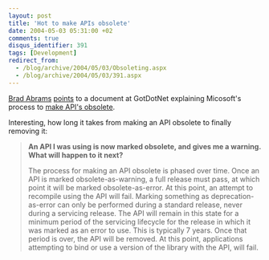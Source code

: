 ```yaml
---
layout: post
title: 'Hot to make APIs obsolete'
date: 2004-05-03 05:31:00 +02
comments: true
disqus_identifier: 391
tags: [Development]
redirect_from:
  - /blog/archive/2004/05/03/Obsoleting.aspx
  - /blog/archive/2004/05/03/391.aspx
---
```


[Brad Abrams](http://blogs.msdn.com/brada/) [points](http://blogs.msdn.com/brada/archive/2004/05/01/124548.aspx) to a document at GotDotNet explaining Micosoft's process to [make API's obsolete](http://www.gotdotnet.com/team/changeinfo/V2.0/obsoletefaq.aspx).

Interesting, how long it takes from making an API obsolete to finally removing it:

> **An API I was using is now marked obsolete, and gives me a warning. What will happen to it next?**
>
> The process for making an API obsolete is phased over time. Once an API is marked obsolete-as-warning, a full release must pass, at which point it will be marked obsolete-as-error. At this point, an attempt to recompile using the API will fail. Marking something as deprecation-as-error can only be performed during a standard release, never during a servicing release.
> The API will remain in this state for a minimum period of the servicing lifecycle for the release in which it was marked as an error to use. This is typically 7 years. Once that period is over, the API will be removed. At this point, applications attempting to bind or use a version of the library with the API, will fail.
